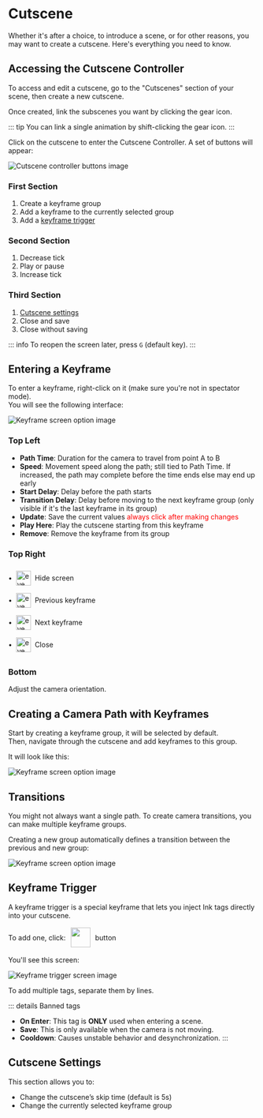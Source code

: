 # Cutscene

Whether it's after a choice, to introduce a scene, or for other reasons, you may want to create a cutscene. Here's everything you need to know.

## Accessing the Cutscene Controller

To access and edit a cutscene, go to the "Cutscenes" section of your scene, then create a new cutscene.

Once created, link the subscenes you want by clicking the gear icon.

::: tip
You can link a single animation by shift-clicking the gear icon.
:::

Click on the cutscene to enter the Cutscene Controller. A set of buttons will appear:

![Cutscene controller buttons image](/assets/creating-in-game/cutscene/cutscene-controller-buttons.png)

### First Section

1. Create a keyframe group
2. Add a keyframe to the currently selected group
3. Add a [keyframe trigger](/creating-in-game/cutscene#keyframe-trigger)

### Second Section

1. Decrease tick
2. Play or pause
3. Increase tick

### Third Section

1. [Cutscene settings](/creating-in-game/cutscene#cutscene-settings)
2. Close and save
3. Close without saving

::: info
To reopen the screen later, press `G` (default key).
:::

## Entering a Keyframe

To enter a keyframe, right-click on it (make sure you're not in spectator mode).  
You will see the following interface:

![Keyframe screen option image](/assets/creating-in-game/cutscene/keyframe-screen.png)

### Top Left

- **Path Time**: Duration for the camera to travel from point A to B
- **Speed**: Movement speed along the path; still tied to Path Time. If increased, the path may complete before the time ends else may end up early
- **Start Delay**: Delay before the path starts
- **Transition Delay**: Delay before moving to the next keyframe group (only visible if it's the last keyframe in its group)
- **Update**: Save the current values <span style="color: red">always click after making changes</span>
- **Play Here**: Play the cutscene starting from this keyframe
- **Remove**: Remove the keyframe from its group

### Top Right

<div style="display: flex; flex-direction: column;">
  <div style="display: flex; align-items: center; gap: 0.5rem;">
    <p>•</p>
    <img src="/assets/creating-in-game/cutscene/eye.png" alt="eye" style="width: 30px; height: auto;" />
    <span>Hide screen</span>
  </div>
  <div style="display: flex; align-items: center; gap: 0.5rem;">
    <p>•</p>
    <img src="/assets/creating-in-game/cutscene/left-arrow.png" alt="eye" style="width: 30px; height: auto;" />
    <span>Previous keyframe</span>
  </div>
  <div style="display: flex; align-items: center; gap: 0.5rem;">
    <p>•</p>
    <img src="/assets/creating-in-game/cutscene/right-arrow.png" alt="eye" style="width: 30px; height: auto;" />
    <span>Next keyframe</span>
  </div>
  <div style="display: flex; align-items: center; gap: 0.5rem;">
    <p>•</p>
    <img src="/assets/creating-in-game/cutscene/close.png" alt="eye" style="width: 30px; height: auto;" />
    <span>Close</span>
  </div>
</div>

### Bottom

Adjust the camera orientation.

## Creating a Camera Path with Keyframes

Start by creating a keyframe group, it will be selected by default.  
Then, navigate through the cutscene and add keyframes to this group.

It will look like this:

![Keyframe screen option image](/assets/creating-in-game/cutscene/one-keyframe-group.png)

## Transitions

You might not always want a single path. To create camera transitions, you can make multiple keyframe groups.

Creating a new group automatically defines a transition between the previous and new group:

![Keyframe screen option image](/assets/creating-in-game/cutscene/multiple-keyframe-group.png)

## Keyframe Trigger

A keyframe trigger is a special keyframe that lets you inject Ink tags directly into your cutscene.

<div style="display: flex; gap:10px; align-items: center;">
  <p>
    To add one, click:
  </p>
  <span><img src="/assets/creating-in-game/cutscene/keyframe-trigger.png" width="40px" /></span>
  <p>button</p>
</div>

You'll see this screen:

![Keyframe trigger screen image](/assets/creating-in-game/cutscene/keyframe-trigger-screen.png)

To add multiple tags, separate them by lines.

::: details Banned tags

- **On Enter**: This tag is **ONLY** used when entering a scene.
- **Save**: This is only available when the camera is not moving.
- **Cooldown**: Causes unstable behavior and desynchronization.
  :::

## Cutscene Settings

This section allows you to:

- Change the cutscene’s skip time (default is 5s)
- Change the currently selected keyframe group
